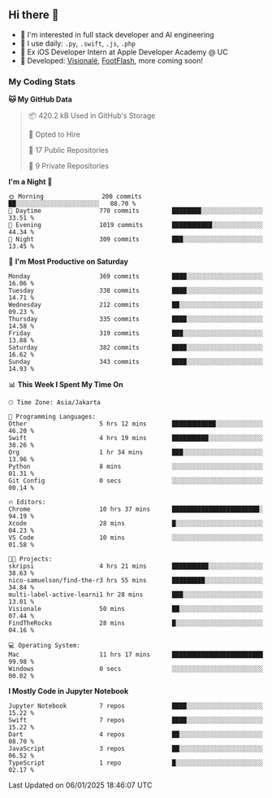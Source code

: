 ## Hi there 👋

- 🤖 I'm interested in full stack developer and AI engineering
- 🌱 I use daily: `.py`, `.swift`, `.js`, `.php`
- 🍎 Ex iOS Developer Intern at Apple Developer Academy @ UC
- 🔨 Developed: [Visionalé](https://apps.apple.com/id/app/visional%C3%A9/id6737191146), [FootFlash](https://apps.apple.com/id/app/footflash/id6550905078), more coming soon!

### My Coding Stats

<!--START_SECTION:waka-->
**🐱 My GitHub Data** 

> 📦 420.2 kB Used in GitHub's Storage 
 > 
> 💼 Opted to Hire
 > 
> 📜 17 Public Repositories 
 > 
> 🔑 9 Private Repositories 
 > 
**I'm a Night 🦉** 

```text
🌞 Morning                200 commits         ██░░░░░░░░░░░░░░░░░░░░░░░   08.70 % 
🌆 Daytime                770 commits         ████████░░░░░░░░░░░░░░░░░   33.51 % 
🌃 Evening                1019 commits        ███████████░░░░░░░░░░░░░░   44.34 % 
🌙 Night                  309 commits         ███░░░░░░░░░░░░░░░░░░░░░░   13.45 % 
```
📅 **I'm Most Productive on Saturday** 

```text
Monday                   369 commits         ████░░░░░░░░░░░░░░░░░░░░░   16.06 % 
Tuesday                  338 commits         ████░░░░░░░░░░░░░░░░░░░░░   14.71 % 
Wednesday                212 commits         ██░░░░░░░░░░░░░░░░░░░░░░░   09.23 % 
Thursday                 335 commits         ████░░░░░░░░░░░░░░░░░░░░░   14.58 % 
Friday                   319 commits         ███░░░░░░░░░░░░░░░░░░░░░░   13.88 % 
Saturday                 382 commits         ████░░░░░░░░░░░░░░░░░░░░░   16.62 % 
Sunday                   343 commits         ████░░░░░░░░░░░░░░░░░░░░░   14.93 % 
```


📊 **This Week I Spent My Time On** 

```text
🕑︎ Time Zone: Asia/Jakarta

💬 Programming Languages: 
Other                    5 hrs 12 mins       ████████████░░░░░░░░░░░░░   46.20 % 
Swift                    4 hrs 19 mins       ██████████░░░░░░░░░░░░░░░   38.26 % 
Org                      1 hr 34 mins        ███░░░░░░░░░░░░░░░░░░░░░░   13.96 % 
Python                   8 mins              ░░░░░░░░░░░░░░░░░░░░░░░░░   01.31 % 
Git Config               0 secs              ░░░░░░░░░░░░░░░░░░░░░░░░░   00.14 % 

🔥 Editors: 
Chrome                   10 hrs 37 mins      ████████████████████████░   94.19 % 
Xcode                    28 mins             █░░░░░░░░░░░░░░░░░░░░░░░░   04.23 % 
VS Code                  10 mins             ░░░░░░░░░░░░░░░░░░░░░░░░░   01.58 % 

🐱‍💻 Projects: 
skripsi                  4 hrs 21 mins       ██████████░░░░░░░░░░░░░░░   38.63 % 
nico-samuelson/find-the-r3 hrs 55 mins       █████████░░░░░░░░░░░░░░░░   34.84 % 
multi-label-active-learni1 hr 28 mins        ███░░░░░░░░░░░░░░░░░░░░░░   13.01 % 
Visionale                50 mins             ██░░░░░░░░░░░░░░░░░░░░░░░   07.44 % 
FindTheRocks             28 mins             █░░░░░░░░░░░░░░░░░░░░░░░░   04.16 % 

💻 Operating System: 
Mac                      11 hrs 17 mins      █████████████████████████   99.98 % 
Windows                  0 secs              ░░░░░░░░░░░░░░░░░░░░░░░░░   00.02 % 
```

**I Mostly Code in Jupyter Notebook** 

```text
Jupyter Notebook         7 repos             ████░░░░░░░░░░░░░░░░░░░░░   15.22 % 
Swift                    7 repos             ████░░░░░░░░░░░░░░░░░░░░░   15.22 % 
Dart                     4 repos             ██░░░░░░░░░░░░░░░░░░░░░░░   08.70 % 
JavaScript               3 repos             ██░░░░░░░░░░░░░░░░░░░░░░░   06.52 % 
TypeScript               1 repo              █░░░░░░░░░░░░░░░░░░░░░░░░   02.17 % 
```




 Last Updated on 06/01/2025 18:46:07 UTC
<!--END_SECTION:waka-->

<!--
**nico-samuelson/nico-samuelson** is a ✨ _special_ ✨ repository because its `README.md` (this file) appears on your GitHub profile.

Here are some ideas to get you started:

- 🔭 I’m currently working on ...
- 🌱 I’m currently learning ...
- 👯 I’m looking to collaborate on ...
- 🤔 I’m looking for help with ...
- 💬 Ask me about ...
- 📫 How to reach me: ...
- 😄 Pronouns: ...
- ⚡ Fun fact: ...
-->

